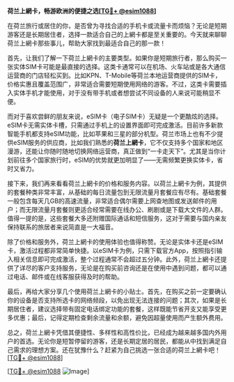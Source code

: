 **荷兰上網卡，畅游欧洲的便捷之选[[TG💪+ @esim1088](https://t.me/s/esim1088)]**

在荷兰旅行或居住的你，是否曾为寻找合适的手机卡或流量卡而烦恼？无论是短期游客还是长期居住者，选择一款适合自己的上網卡都是至关重要的。今天就来聊聊荷兰上網卡那些事儿，帮助大家找到最适合自己的那一款！

首先，让我们了解一下荷兰上網卡的主要类型。如果你是短期旅行者，那么购买一张实体SIM卡可能是最直接的选择。这类卡通常可以在机场、火车站或是各大通信运营商的门店轻松买到。比如KPN、T-Mobile等荷兰本地运营商提供的SIM卡，价格实惠且覆盖范围广，非常适合需要短期使用网络的游客。不过，这类卡需要插入实体手机才能使用，对于没有带手机或者想尝试不同设备的人来说可能稍显不便。

而对于喜欢尝鲜的朋友来说，eSIM卡（电子SIM卡）无疑是一个更酷炫的选择。eSIM卡无需实体卡槽，只需通过手机上的设置界面即可完成激活。目前许多新款智能手机都支持eSIM功能，比如苹果和三星的部分机型。荷兰市场上也有不少提供eSIM服务的供应商，比如我们熟悉的**荷兰上網卡**，它不仅支持多个国家和地区漫游，还能让你随时随地切换网络运营商，真正做到“一卡走天下”。尤其是当你计划前往多个国家旅行时，eSIM的优势就更加明显了——无需频繁更换实体卡，省时又省力。

接下来，我们再来看看荷兰上網卡的价格和服务内容。以荷兰上網卡为例，其提供的套餐种类非常丰富，从基础的每日流量包到无限流量月套餐应有尽有。基础套餐一般包含每天几GB的高速流量，非常适合偶尔需要上网查地图或发送邮件的用户；而无限流量月套餐则更适合经常需要在线办公、刷剧或是下载大文件的人群。值得一提的是，这些套餐大多还附赠国际通话和短信服务，这对于需要与国内亲友保持联系的旅居者来说简直是一大福音。

除了价格和服务外，荷兰上網卡的使用体验也值得称赞。无论是实体卡还是eSIM卡，激活过程都非常简单快捷。以eSIM卡为例，只需下载官方App，按照指引输入相关信息即可完成激活，整个过程通常不会超过五分钟。此外，荷兰上網卡还提供了详尽的客户支持服务，无论是在购买前咨询还是在使用中遇到问题，都可以通过电话、邮件或在线客服获得及时的帮助。

最后，再给大家分享几个使用荷兰上網卡的小贴士。首先，在购买之前一定要确认你的设备是否支持所选卡的网络频段，以免出现无法连接的问题；其次，如果是长期居住者，建议选择带有固定电话绑定功能的套餐，这样既能节省开支又能享受更多优惠；最后，记得定期检查剩余流量和余额，避免因超量使用而产生额外费用。

总之，荷兰上網卡凭借其便捷性、多样性和高性价比，已经成为越来越多国内外用户的首选。无论你是短暂停留的游客，还是长期定居的居民，都能从中找到满足自己需求的理想方案。还在犹豫什么？赶紧为自己挑选一张合适的荷兰上網卡吧！[[TG💪+ @esim1088](https://t.me/s/esim1088)] 

[[TG💪+ @esim1088](https://t.me/s/esim1088) ![Image](https://i.postimg.cc/4NQfJmqS/Snipaste-2025-05-13-00-14-12.png)]